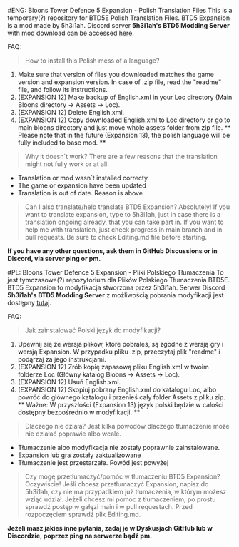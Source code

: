 #ENG: Bloons Tower Defence 5 Expansion - Polish Translation Files
This is a temporary(?) repository for BTD5E Polish Translation Files.
BTD5 Expansion is a mod made by 5h3i1ah. Discord server **5h3i1ah's BTD5 Modding Server** with mod download can be accessed [here](https://discord.gg/WSFfYCY6zQ).

FAQ:
> How to install this Polish mess of a language?
1. Make sure that version of files you downloaded matches the game version and expansion version. In case of .zip file, read the "readme" file, and follow its instructions.
2. (EXPANSION 12) Make backup of English.xml in your Loc directory (Main Bloons directory -> Assets -> Loc).
3. (EXPANSION 12) Delete English.xml.
4. (EXPANSION 12) Copy downloaded English.xml to Loc directory or go to main bloons directory and just move whole assets folder from zip file.
** Please note that in the future (Expansion 13), the polish language will be fully included to base mod. **

> Why it doesn`t work?
There are a few reasons that the translation might not fully work or at all.
- Translation or mod wasn`t installed correcty
- The game or expansion have been updated
- Translation is out of date. Reason is above

> Can I also translate/help translate BTD5 Expansion?
 Absolutely! If you want to translate expansion, type to 5h3i1ah, just in case there is a translation ongoing already, that you can take part in.
 If you want to help me with translation, just check progress in main branch and in pull requests. Be sure to check Editing.md file before starting.
 
 **If you have any other questions, ask them in GitHub Discussions or in Discord, via server ping or pm.**
 
#PL: Bloons Tower Defence 5 Expansion - Pliki Polskiego Tłumaczenia
To jest tymczasowe(?) repozytorium dla Plików Polskiego Tłumaczenia BTD5E.
BTD5 Expansion to modyfikacja stworzona przez 5h3i1ah. Serwer Discord **5h3i1ah's BTD5 Modding Server** z możliwością pobrania modyfikacji jest dostępny [tutaj](https://discord.gg/WSFfYCY6zQ).

FAQ:
> Jak zainstalować Polski język do modyfikacji?
1. Upewnij się że wersja plików, które pobrałeś, są zgodne z wersją gry i wersją Expansion. W przypadku pliku .zip, przeczytaj plik "readme" i podąrzaj za jego instrukcjami.
2. (EXPANSION 12) Zrób kopię zapasową pliku English.xml w twoim folderze Loc (Główny katalog Bloons -> Assets -> Loc).
3. (EXPANSION 12) Usuń English.xml.
4. (EXPANSION 12) Skopiuj pobrany English.xml do katalogu Loc, albo powróć do głównego katalogu i przenieś cały folder Assets z pliku zip.
** Ważne: W przyszłości (Expansion 13) język polski będzie w całości dostępny bezpośrednio w modyfikacji. **

> Dlaczego nie działa?
Jest kilka powodów dlaczego tłumaczenie może nie działać poprawie albo wcale.
- Tłumaczenie albo modyfikacja nie zostały poprawnie zainstalowane.
- Expansion lub gra zostały zaktualizowane
- Tłumaczenie jest przestarzałe. Powód jest powyżej

> Czy mogę przetłumaczyć/pomóc w tłumaczeniu BTD5 Expansion?
 Oczywiście! Jeśli chcesz przetłumaczyć Expansion, napisz do 5h3i1ah, czy nie ma przypadkiem już tłumaczenia, w którym możesz wziąć udział.
 Jeżeli chcesz mi pomóc z tłumaczeniem, po prostu sprawdź postęp w gałęzi main i w pull requestach. Przed rozpoczęciem sprawdź plik Editing.md.
 
 **Jeżeli masz jakieś inne pytania, zadaj je w Dyskusjach GitHub lub w Discordzie, poprzez ping na serwerze bądź pm.**

